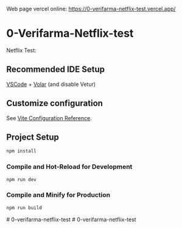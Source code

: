 Web page vercel online: https://0-verifarma-netflix-test.vercel.app/



# 0-Verifarma-Netflix-test

Netflix Test:

## Recommended IDE Setup

[VSCode](https://code.visualstudio.com/) + [Volar](https://marketplace.visualstudio.com/items?itemName=Vue.volar) (and disable Vetur)

## Customize configuration

See [Vite Configuration Reference](https://vitejs.dev/config/).

## Project Setup

```sh
npm install
```

### Compile and Hot-Reload for Development

```sh
npm run dev
```

### Compile and Minify for Production

```sh
npm run build
```

#   0 - v e r i f a r m a - n e t f l i x - t e s t 
 
 #   0 - v e r i f a r m a - n e t f l i x - t e s t 
 
 
